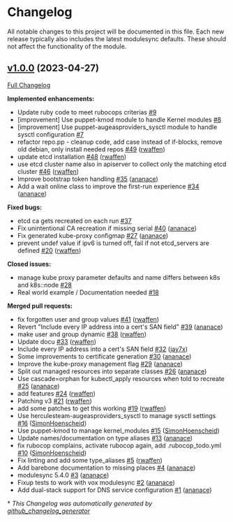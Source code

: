 # Changelog

All notable changes to this project will be documented in this file.
Each new release typically also includes the latest modulesync defaults.
These should not affect the functionality of the module.

## [v1.0.0](https://github.com/voxpupuli/puppet-k8s/tree/v1.0.0) (2023-04-27)

[Full Changelog](https://github.com/voxpupuli/puppet-k8s/compare/015d6134ae3d9b40ca539c9439a0de79374bc27a...v1.0.0)

**Implemented enhancements:**

- Update ruby code to meet rubocops criterias [\#9](https://github.com/voxpupuli/puppet-k8s/issues/9)
- \[improvement\] Use puppet-kmod module to handle Kernel modules [\#8](https://github.com/voxpupuli/puppet-k8s/issues/8)
- \[improvement\] Use puppet-augeasproviders\_sysctl module to handle sysctl configuration [\#7](https://github.com/voxpupuli/puppet-k8s/issues/7)
- refactor repo.pp - cleanup code, add case instead of if-blocks, remove old debian, only install needed repos [\#49](https://github.com/voxpupuli/puppet-k8s/pull/49) ([rwaffen](https://github.com/rwaffen))
- update etcd installation [\#48](https://github.com/voxpupuli/puppet-k8s/pull/48) ([rwaffen](https://github.com/rwaffen))
- use etcd cluster name also in apiserver to collect only the matching etcd cluster [\#46](https://github.com/voxpupuli/puppet-k8s/pull/46) ([rwaffen](https://github.com/rwaffen))
- Improve bootstrap token handling [\#35](https://github.com/voxpupuli/puppet-k8s/pull/35) ([ananace](https://github.com/ananace))
- Add a wait online class to improve the first-run experience [\#34](https://github.com/voxpupuli/puppet-k8s/pull/34) ([ananace](https://github.com/ananace))

**Fixed bugs:**

- etcd ca gets recreated on each run [\#37](https://github.com/voxpupuli/puppet-k8s/issues/37)
- Fix unintentional CA recreation if missing serial [\#40](https://github.com/voxpupuli/puppet-k8s/pull/40) ([ananace](https://github.com/ananace))
- Fix generated kube-proxy configmap [\#27](https://github.com/voxpupuli/puppet-k8s/pull/27) ([ananace](https://github.com/ananace))
- prevent undef value if ipv6 is turned off, fail if not etcd\_servers are defined [\#20](https://github.com/voxpupuli/puppet-k8s/pull/20) ([rwaffen](https://github.com/rwaffen))

**Closed issues:**

- manage kube proxy parameter defaults and name differs between k8s and k8s::node [\#28](https://github.com/voxpupuli/puppet-k8s/issues/28)
- Real world example / Documentation needed [\#18](https://github.com/voxpupuli/puppet-k8s/issues/18)

**Merged pull requests:**

- fix forgotten user and group values [\#41](https://github.com/voxpupuli/puppet-k8s/pull/41) ([rwaffen](https://github.com/rwaffen))
- Revert "Include every IP address into a cert's SAN field" [\#39](https://github.com/voxpupuli/puppet-k8s/pull/39) ([ananace](https://github.com/ananace))
- make user and group dynamic [\#38](https://github.com/voxpupuli/puppet-k8s/pull/38) ([rwaffen](https://github.com/rwaffen))
- Update docu [\#33](https://github.com/voxpupuli/puppet-k8s/pull/33) ([rwaffen](https://github.com/rwaffen))
- Include every IP address into a cert's SAN field [\#32](https://github.com/voxpupuli/puppet-k8s/pull/32) ([jay7x](https://github.com/jay7x))
- Some improvements to certificate generation [\#30](https://github.com/voxpupuli/puppet-k8s/pull/30) ([ananace](https://github.com/ananace))
- Improve the kube-proxy management flag [\#29](https://github.com/voxpupuli/puppet-k8s/pull/29) ([ananace](https://github.com/ananace))
- Split out managed resources into separate classes [\#26](https://github.com/voxpupuli/puppet-k8s/pull/26) ([ananace](https://github.com/ananace))
- Use cascade=orphan for kubectl\_apply resources when told to recreate [\#25](https://github.com/voxpupuli/puppet-k8s/pull/25) ([ananace](https://github.com/ananace))
- add features [\#24](https://github.com/voxpupuli/puppet-k8s/pull/24) ([rwaffen](https://github.com/rwaffen))
- Patching v3 [\#21](https://github.com/voxpupuli/puppet-k8s/pull/21) ([rwaffen](https://github.com/rwaffen))
- add some patches to get this working [\#19](https://github.com/voxpupuli/puppet-k8s/pull/19) ([rwaffen](https://github.com/rwaffen))
- Use herculesteam-augeasproviders\_sysctl to manage sysctl settings [\#16](https://github.com/voxpupuli/puppet-k8s/pull/16) ([SimonHoenscheid](https://github.com/SimonHoenscheid))
- Use puppet-kmod to manage kernel\_modules [\#15](https://github.com/voxpupuli/puppet-k8s/pull/15) ([SimonHoenscheid](https://github.com/SimonHoenscheid))
- Update names/documentation on type aliases [\#13](https://github.com/voxpupuli/puppet-k8s/pull/13) ([ananace](https://github.com/ananace))
- fix rubocop complains, activate rubocop again, add .rubocop\_todo.yml [\#10](https://github.com/voxpupuli/puppet-k8s/pull/10) ([SimonHoenscheid](https://github.com/SimonHoenscheid))
- Fix linting and add some type\_aliases [\#5](https://github.com/voxpupuli/puppet-k8s/pull/5) ([rwaffen](https://github.com/rwaffen))
- Add barebone documentation to missing places [\#4](https://github.com/voxpupuli/puppet-k8s/pull/4) ([ananace](https://github.com/ananace))
- modulesync 5.4.0 [\#3](https://github.com/voxpupuli/puppet-k8s/pull/3) ([ananace](https://github.com/ananace))
- Fixup tests to work with vox modulesync [\#2](https://github.com/voxpupuli/puppet-k8s/pull/2) ([ananace](https://github.com/ananace))
- Add dual-stack support for DNS service configuration [\#1](https://github.com/voxpupuli/puppet-k8s/pull/1) ([ananace](https://github.com/ananace))



\* *This Changelog was automatically generated by [github_changelog_generator](https://github.com/github-changelog-generator/github-changelog-generator)*
